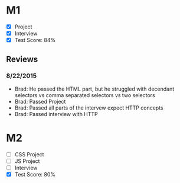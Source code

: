 # M1

- [x] Project
- [x] Interview
- [x] Test Score: 84%

## Reviews

### 8/22/2015

- Brad: He passed the HTML part, but he struggled with decendant selectors vs comma separated selectors vs two selectors
- Brad: Passed Project
- Brad: Passed all parts of the intervew expect HTTP concepts
- Brad: Passed interview with HTTP

# M2

- [ ] CSS Project
- [ ] JS Project
- [ ] Interview
- [x] Test Score: 80%
